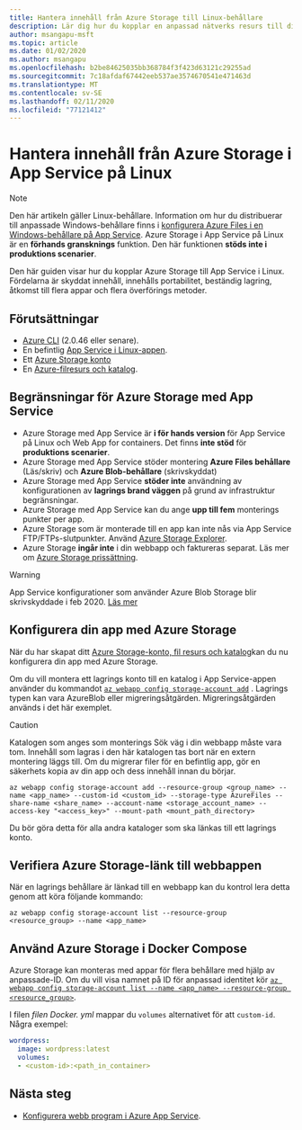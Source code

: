 ```yaml
---
title: Hantera innehåll från Azure Storage till Linux-behållare
description: Lär dig hur du kopplar en anpassad nätverks resurs till din Linux-behållare i Azure App Service. Dela filer mellan appar, hantera statiskt innehåll via fjärr anslutning och komma åt lokalt, osv.
author: msangapu-msft
ms.topic: article
ms.date: 01/02/2020
ms.author: msangapu
ms.openlocfilehash: b2be84625035bb368784f3f423d63121c29255ad
ms.sourcegitcommit: 7c18afdaf67442eeb537ae3574670541e471463d
ms.translationtype: MT
ms.contentlocale: sv-SE
ms.lasthandoff: 02/11/2020
ms.locfileid: "77121412"
---
```

# <a name="serve-content-from-azure-storage-in-app-service-on-linux"></a>Hantera innehåll från Azure Storage i App Service på Linux

> [!NOTE]
> Den här artikeln gäller Linux-behållare. Information om hur du distribuerar till anpassade Windows-behållare finns i [konfigurera Azure Files i en Windows-behållare på App Service](../configure-connect-to-azure-storage.md). Azure Storage i App Service på Linux är en **förhands gransknings** funktion. Den här funktionen **stöds inte i produktions scenarier**.
>

Den här guiden visar hur du kopplar Azure Storage till App Service i Linux. Fördelarna är skyddat innehåll, innehålls portabilitet, beständig lagring, åtkomst till flera appar och flera överförings metoder.

## <a name="prerequisites"></a>Förutsättningar

- [Azure CLI](/cli/azure/install-azure-cli) (2.0.46 eller senare).
- En befintlig [App Service i Linux-appen](https://docs.microsoft.com/azure/app-service/containers/).
- Ett [Azure Storage konto](https://docs.microsoft.com/azure/storage/common/storage-quickstart-create-account?tabs=azure-cli)
- En [Azure-filresurs och katalog](https://docs.microsoft.com/azure/storage/common/storage-azure-cli#create-and-manage-file-shares).


## <a name="limitations-of-azure-storage-with-app-service"></a>Begränsningar för Azure Storage med App Service

- Azure Storage med App Service är **i för hands version** för App Service på Linux och Web App for containers. Det finns **inte stöd** för **produktions scenarier**.
- Azure Storage med App Service stöder montering **Azure Files behållare** (Läs/skriv) och **Azure Blob-behållare** (skrivskyddat)
- Azure Storage med App Service **stöder inte** användning av konfigurationen av **lagrings brand väggen** på grund av infrastruktur begränsningar.
- Azure Storage med App Service kan du ange **upp till fem** monterings punkter per app.
- Azure Storage som är monterade till en app kan inte nås via App Service FTP/FTPs-slutpunkter. Använd [Azure Storage Explorer](https://azure.microsoft.com/features/storage-explorer/).
- Azure Storage **ingår inte** i din webbapp och faktureras separat. Läs mer om [Azure Storage prissättning](https://azure.microsoft.com/pricing/details/storage).

> [!WARNING]
> App Service konfigurationer som använder Azure Blob Storage blir skrivskyddade i feb 2020. [Läs mer](https://github.com/Azure/app-service-linux-docs/blob/master/BringYourOwnStorage/mounting_azure_blob.md)
>

## <a name="configure-your-app-with-azure-storage"></a>Konfigurera din app med Azure Storage

När du har skapat ditt [Azure Storage-konto, fil resurs och katalog](#prerequisites)kan du nu konfigurera din app med Azure Storage.

Om du vill montera ett lagrings konto till en katalog i App Service-appen använder du kommandot [`az webapp config storage-account add`](https://docs.microsoft.com/cli/azure/webapp/config/storage-account?view=azure-cli-latest#az-webapp-config-storage-account-add) . Lagrings typen kan vara AzureBlob eller migreringsåtgärden. Migreringsåtgärden används i det här exemplet.


> [!CAUTION]
> Katalogen som anges som monterings Sök väg i din webbapp måste vara tom. Innehåll som lagras i den här katalogen tas bort när en extern montering läggs till. Om du migrerar filer för en befintlig app, gör en säkerhets kopia av din app och dess innehåll innan du börjar.
>

```azurecli
az webapp config storage-account add --resource-group <group_name> --name <app_name> --custom-id <custom_id> --storage-type AzureFiles --share-name <share_name> --account-name <storage_account_name> --access-key "<access_key>" --mount-path <mount_path_directory>
```

Du bör göra detta för alla andra kataloger som ska länkas till ett lagrings konto.

## <a name="verify-azure-storage-link-to-the-web-app"></a>Verifiera Azure Storage-länk till webbappen

När en lagrings behållare är länkad till en webbapp kan du kontrol lera detta genom att köra följande kommando:

```azurecli
az webapp config storage-account list --resource-group <resource_group> --name <app_name>
```

## <a name="use-azure-storage-in-docker-compose"></a>Använd Azure Storage i Docker Compose

Azure Storage kan monteras med appar för flera behållare med hjälp av anpassade-ID. Om du vill visa namnet på ID för anpassad identitet kör [`az webapp config storage-account list --name <app_name> --resource-group <resource_group>`](/cli/azure/webapp/config/storage-account?view=azure-cli-latest#az-webapp-config-storage-account-list).

I filen *filen Docker. yml* mappar du `volumes` alternativet för att `custom-id`. Några exempel:

```yaml
wordpress:
  image: wordpress:latest
  volumes:
  - <custom-id>:<path_in_container>
```

## <a name="next-steps"></a>Nästa steg

- [Konfigurera webb program i Azure App Service](../configure-common.md).

